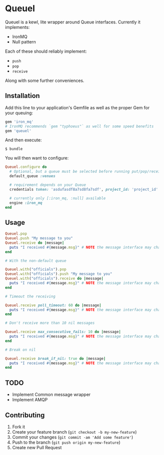 # Queuel

Queuel is a kewl, lite wrapper around Queue interfaces. Currently it implements:

* IronMQ
* Null pattern

Each of these should reliably implement:

* `push`
* `pop`
* `receive`

Along with some further conveniences.

## Installation

Add this line to your application's Gemfile as well as the proper Gem for
your queuing:

```ruby
gem 'iron_mq'
# IronMQ recommends `gem "typhoeus"` as well for some speed benefits
gem 'queuel'
```

And then execute:

    $ bundle

You will then want to configure:

```ruby
Queuel.configure do
  # Optional, but a queue must be selected before running put/pop/receive
  default_queue :venues

  # requirement depends on your Queue
  credentials token: 'asdufasdf8a7sd8fa7sdf', project_id: 'project_id'

  # currently only [:iron_mq, :null] available
  engine :iron_mq
end
```

## Usage

```ruby
Queuel.pop
Queuel.push "My message to you"
Queuel.receive do |message|
  puts "I received #{message.msg}" # NOTE the message interface may change, this is currently not wrapped by the gem
end

# With the non-default queue

Queuel.with("officials").pop
Queuel.with("officials").push "My message to you"
Queuel.with("officials").receive do |message|
  puts "I received #{message.msg}" # NOTE the message interface may change, this is currently not wrapped by the gem
end

# Timeout the receiving

Queuel.receive poll_timeout: 60 do |message|
  puts "I received #{message.msg}" # NOTE the message interface may change, this is currently not wrapped by the gem
end

# Don't receive more than 10 nil messages

Queuel.receive max_consecutive_fails: 10 do |message|
  puts "I received #{message.msg}" # NOTE the message interface may change, this is currently not wrapped by the gem
end

# Break on nil

Queuel.receive break_if_nil: true do |message|
  puts "I received #{message.msg}" # NOTE the message interface may change, this is currently not wrapped by the gem
end
```

## TODO

* Implement Common message wrapper
* Implement AMQP

## Contributing

1. Fork it
2. Create your feature branch (`git checkout -b my-new-feature`)
3. Commit your changes (`git commit -am 'Add some feature'`)
4. Push to the branch (`git push origin my-new-feature`)
5. Create new Pull Request
